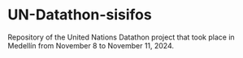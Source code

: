 # UN-Datathon-sisifos
Repository of the United Nations Datathon project that took place in Medellín from November 8 to November 11, 2024.

